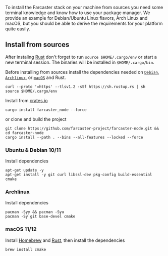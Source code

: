 To install the Farcaster stack on your machine from sources you need some terminal knowledge and know how to use your package manager. We provide an example for Debian/Ubuntu Linux flavors, Arch Linux and macOS, but you should be able to derive the requirements for your platform quite easily. 

## Install from sources

After instaling [Rust](https://www.rust-lang.org/tools/install) don't forget to run `source $HOME/.cargo/env` or start a new terminal session. The binaries will be installed in `$HOME/.cargo/bin`.

Before installing from sources install the dependencies needed on [`Debian`](#ubuntu--debian-1011), [`Archlinux`](#archlinux), or [`macOS`](#macos-1112) and Rust.

```
curl --proto '=https' --tlsv1.2 -sSf https://sh.rustup.rs | sh
source $HOME/.cargo/env
```

Install from [crates.io](https://crates.io/crates/farcaster_node)

```
cargo install farcaster_node --force
```

or clone and build the project

```
git clone https://github.com/farcaster-project/farcaster-node.git && cd farcaster-node
cargo install --path . --bins --all-features --locked --force
```

### Ubuntu & Debian 10/11

Install dependencies

```
apt-get update -y
apt-get install -y git curl libssl-dev pkg-config build-essential cmake
```

### Archlinux

Install dependencies

```
pacman -Syy && pacman -Syu
pacman -Sy git base-devel cmake
```

### macOS 11/12

Install [Homebrew](https://brew.sh/) and [Rust](https://www.rust-lang.org/tools/install), then install the dependencies

```
brew install cmake
```
